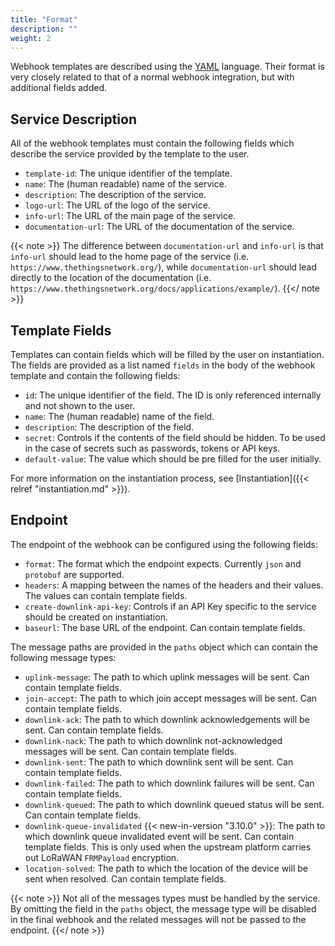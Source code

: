 ```yaml
---
title: "Format"
description: ""
weight: 2
---
```


Webhook templates are described using the [YAML](https://yaml.org/) language. Their format is very closely related to that of a normal webhook integration, but with additional fields added.

<!--more-->

## Service Description

All of the webhook templates must contain the following fields which describe the service provided by the template to the user.

- `template-id`: The unique identifier of the template.
- `name`: The (human readable) name of the service.
- `description`: The description of the service.
- `logo-url`: The URL of the logo of the service.
- `info-url`: The URL of the main page of the service.
- `documentation-url`: The URL of the documentation of the service. 

{{< note >}} The difference between `documentation-url` and `info-url` is that `info-url` should lead to the home page of the service (i.e. `https://www.thethingsnetwork.org/`), while `documentation-url` should lead directly to the location of the documentation (i.e. `https://www.thethingsnetwork.org/docs/applications/example/`). {{</ note >}}

## Template Fields

Templates can contain fields which will be filled by the user on instantiation. The fields are provided as a list named `fields` in the body of the webhook template and contain the following fields:

- `id`: The unique identifier of the field. The ID is only referenced internally and not shown to the user.
- `name`: The (human readable) name of the field.
- `description`: The description of the field.
- `secret`: Controls if the contents of the field should be hidden. To be used in the case of secrets such as passwords, tokens or API keys.
- `default-value`: The value which should be pre filled for the user initially.

For more information on the instantiation process, see [Instantiation]({{< relref "instantiation.md" >}}).

## Endpoint

The endpoint of the webhook can be configured using the following fields:

- `format`: The format which the endpoint expects. Currently `json` and `protobuf` are supported.
- `headers`: A mapping between the names of the headers and their values. The values can contain template fields.
- `create-downlink-api-key`: Controls if an API Key specific to the service should be created on instantiation.
- `baseurl`: The base URL of the endpoint. Can contain template fields. 

The message paths are provided in the `paths` object which can contain the following message types:

- `uplink-message`: The path to which uplink messages will be sent. Can contain template fields.
- `join-accept`: The path to which join accept messages will be sent. Can contain template fields.
- `downlink-ack`: The path to which downlink acknowledgements will be sent. Can contain template fields.
- `downlink-nack`: The path to which downlink not-acknowledged messages will be sent. Can contain template fields.
- `downlink-sent`: The path to which downlink sent will be sent. Can contain template fields.
- `downlink-failed`: The path to which downlink failures will be sent. Can contain template fields.
- `downlink-queued`: The path to which downlink queued status will be sent. Can contain template fields.
- `downlink-queue-invalidated` {{< new-in-version "3.10.0" >}}: The path to which downlink queue invalidated event will be sent. Can contain template fields. This is only used when the upstream platform carries out LoRaWAN `FRMPayload` encryption.
- `location-solved`: The path to which the location of the device will be sent when resolved. Can contain template fields.

{{< note >}} Not all of the messages types must be handled by the service. By omitting the field in the `paths` object, the message type will be disabled in the final webhook and the related messages will not be passed to the endpoint. {{</ note >}}

